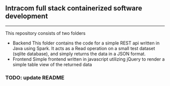 ## Intracom full stack containerized software development
---
This repository consists of two folders
- Backend
    This folder contains the code for a simple REST api written in Java using Spark.
    It acts as a Read operation on a small test dataset (sqlite database), and simply returns the data in a JSON format.
- Frontend 
    Simple frontend written in javascript utilizing jQuery to render a simple table view of the returned data

### TODO: update README